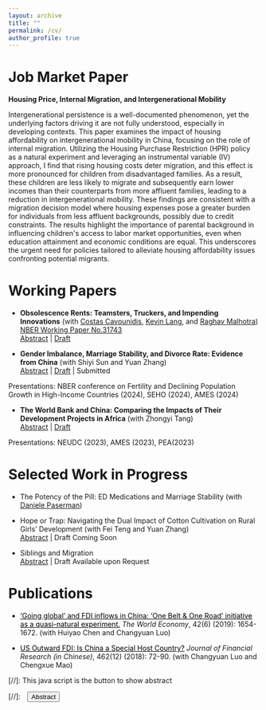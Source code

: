 ```yaml
---
layout: archive
title: ""
permalink: /cv/
author_profile: true
---
```


Job Market Paper
======
**Housing Price, Internal Migration, and Intergenerational Mobility**

Intergenerational persistence is a well-documented phenomenon, yet the underlying factors driving it are not fully understood, especially in developing contexts. This paper examines the impact of housing affordability on intergenerational mobility in China, focusing on the role of internal migration. Utilizing the Housing Purchase Restriction (HPR) policy as a natural experiment and leveraging an instrumental variable (IV) approach, I find that rising housing costs deter migration, and this effect is more pronounced for children from disadvantaged families. As a result, these children are less likely to migrate and subsequently earn lower incomes than their counterparts from more affluent families, leading to a reduction in intergenerational mobility. These findings are consistent with a migration decision model where housing expenses pose a greater burden for individuals from less affluent backgrounds, possibly due to credit constraints. The results highlight the importance of parental background in influencing children's access to labor market opportunities, even when education attainment and economic conditions are equal. This underscores the urgent need for policies tailored to alleviate housing affordability issues confronting potential migrants.


Working Papers
======
- **Obsolescence Rents: Teamsters, Truckers, and Impending Innovations** (with [Costas Cavounidis](https://warwick.ac.uk/fac/soc/economics/staff/ccavounidis/), [Kevin Lang](https://sites.bu.edu/kevinlang/), and [Raghav Malhotra](https://www.raghavmalhotra.net/)) [NBER Working Paper No.31743](https://www.nber.org/papers/w31743) <br/>
<a href="#/" onclick="visib('abstract1')">Abstract</a> \| [Draft](https://www.nber.org/papers/w31743) 
<div id='abstract1' style="display: none; text-align: justify; line-height: 1.2" >
Motivated by the advent of self-driving trucks, which will dramatically reduce demand for truck drivers, we consider large, permanent shocks to individual occupations whose arrival date is uncertain. Using a bare-bones overlapping generations model, we examine an occupation facing obsolescence. Workers are compensated for entering the occupation - receiving what we dub obsolescence rents - with fewer and older workers remaining in the occupation. We investigate the market for teamsters at the dawn of the automotive truck as an a propos parallel to truckers themselves. As predicted by the model, as the widespread adoption of trucks crested the horizon, teamster wages rose, the number of teamsters fell, and the occupation became ‘grayer’. Older workers became more likely to enter and less likely to exit work as teamsters. As permitted, but not required, by the model, the number of older teamsters grew as a fraction of older workers, a finding we replicate for seamstresses and milliners at a similar stage.</div>

- **Gender Imbalance, Marriage Stability, and Divorce Rate: Evidence from China** (with Shiyi Sun and Yuan Zhang) <br/>
<a href="#/" onclick="visib('abstract2')">Abstract</a> \| [Draft](https://qychai.github.io/PersonalWebsite/paper4_sexratio_divorce.pdf) | Submitted
<div id='abstract2' style="display: none; text-align: justify; line-height: 1.2" >
The deficit of men or women in a regional marriage market is a commonly observed phenomenon stemming from factors like "Missing Girls" and immigration. However, the impact of this deficit on marriage stability remains insufficiently understood. Leveraging provincial, census, and household survey data in China, we find that a higher male-to-female ratio increases divorce rates. Further analyses suggest that this impact is primarily driven by married women having more outside options. The effect is more pronounced in economies with greater income inequality, where there are more wealthy prospective partners. These findings highlight the significance of gender balance in stabilizing marriages.</div>
<p id="special-text">Presentations: NBER conference on Fertility and Declining Population Growth in High-Income Countries (2024), SEHO (2024), AMES (2024)</p>

- **The World Bank and China:  Comparing the Impacts of Their Development Projects in Africa** (with Zhongyi Tang) <br/>
<a href="#/" onclick="visib('abstract3')">Abstract</a> \| [Draft](https://qychai.github.io/PersonalWebsite/paper3_China_Loans.pdf) 
<div id='abstract3' style="display: none; text-align: justify; line-height: 1.2" >
While growing literature has documented the distinct characteristics of aid projects from China and traditional donors, there remain gaps in understanding their differences in aid effectiveness. To fill this gap, this paper compares the impacts of Chinese and World Bank development projects on African local economies. Leveraging detailed, geocoded project data and a stacked difference-in-differences identification strategy, we find that Chinese infrastructure projects significantly increase nighttime light in the recipient regions, and the effects persist over time, while World Bank projects show no significant impact. Factors highlighted in the aid effectiveness literature, such as location and project-specific characteristics, could not fully explain the differences in project impacts. Furthermore, we rule out three potential mechanisms behind these differences: complementarity effects from follow-up projects, political favoritism, and implementation by Chinese companies. Finally, by utilizing Demographic and Health Surveys (DHS) data, we establish that both World Bank and Chinese infrastructure projects positively influence women's education attainment.</div>
<p id="special-text">Presentations: NEUDC (2023), AMES (2023), PEA(2023)</p>


Selected Work in Progress
======
- The Potency of the Pill: ED Medications and Marriage Stability (with [Daniele Paserman](https://sites.google.com/view/paserman)) <br/>

- Hope or Trap: Navigating the Dual Impact of Cotton Cultivation on Rural Girls’ Development (with Fei Teng and Yuan Zhang) <br/>
<a href="#/" onclick="visib('abstract4')">Abstract</a> | Draft Coming Soon
<div id='abstract4' style="display: none; text-align: justify; line-height: 1.2" >
This study examines the mixed effects of cotton cultivation on rural girls’ development in China. While cotton-related activities offer economic benefits, our analysis shows both positive and negative impacts on girls. Cotton planting improves basic education but limits higher education opportunities. It mitigates the “missing women” phenomenon but negatively affects rural girls’ health and cognitive and non-cognitive skills. The findings highlight the need for policy shifts beyond job creation, advocating for comprehensive changes to address gender discrimination and promote the holistic development of rural girls.</div>

- Siblings and Migration <br/>
<a href="#/" onclick="visib('abstract5')">Abstract</a> | Draft Available upon Request
<div id='abstract5' style="display: none; text-align: justify; line-height: 1.2" >
This study investigates how the absence of reliable elderly support limits migration in developing countries. Utilizing the occurrence of first-born twins as a natural experiment in fertility demonstrates that an increased number of siblings boosts migration prospects, especially when parents are older or require assistance with daily tasks. The findings indicate that in the absence of adequate social security systems, fertility-reducing policies also impact migration patterns. This dynamic may diminish the positive effects on child quality from lower fertility rates, resulting in human capital misallocation.</div>


Publications
======
- <a href="https://qychai.github.io/PersonalWebsite/paper1_going%20global_publish_version.pdf" style="color:black" target="_blank">‘Going global’ and FDI inflows in China: ‘One Belt & One Road’ initiative as a quasi-natural
experiment.</a> *The World Economy*, 42(6) (2019): 1654-1672. (with Huiyao Chen and Changyuan Luo)


- <a href="https://qychai.github.io/PersonalWebsite/paper2_USFDItoCN.pdf" style="color:black" target="_blank">US Outward FDI: Is China a Special Host Country?</a> *Journal of Financial Research (in Chinese)*,
462(12) (2018): 72-90. (with Changyuan Luo and Chengxue Mao)





<!-- note: function below was copied from ranzhuo17's research.md  -->
[//]: This java script is the button to show abstract 
<script>
 function visib(id) {
  var x = document.getElementById(id);
  if (x.style.display === "block") {
    x.style.display = "none";
  } else {
    x.style.display = "block";
  }
}
</script>

[//]:&emsp;<button onclick="visib('polariz')" class="btn btn--inverse btn--small">Abstract</button>


<!-- 
{% include base_path %}

{% for post in site.papers reversed %}
  {% include archive-single.html %}
{% endfor %} -->
